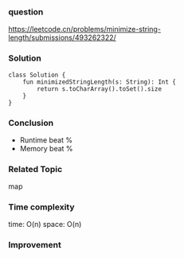 ### question
https://leetcode.cn/problems/minimize-string-length/submissions/493262322/

### Solution
```
class Solution {
    fun minimizedStringLength(s: String): Int {
        return s.toCharArray().toSet().size
    }
}
```
### Conclusion
- Runtime beat % 
- Memory beat %

### Related Topic
map


### Time complexity
time: O(n)
space: O(n)

### Improvement